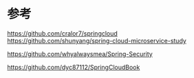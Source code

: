 







# 参考

<https://github.com/cralor7/springcloud>  
<https://github.com/shunyang/spring-cloud-microservice-study>

<https://github.com/whyalwaysmea/Spring-Security>

<https://github.com/dyc87112/SpringCloudBook>
